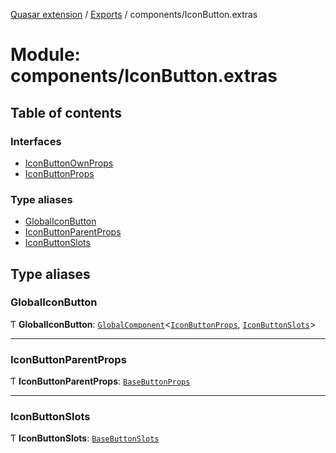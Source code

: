 [Quasar extension](../index.md) / [Exports](../modules.md) / components/IconButton.extras

# Module: components/IconButton.extras

## Table of contents

### Interfaces

- [IconButtonOwnProps](../interfaces/components_IconButton_extras.IconButtonOwnProps.md)
- [IconButtonProps](../interfaces/components_IconButton_extras.IconButtonProps.md)

### Type aliases

- [GlobalIconButton](components_IconButton_extras.md#globaliconbutton)
- [IconButtonParentProps](components_IconButton_extras.md#iconbuttonparentprops)
- [IconButtonSlots](components_IconButton_extras.md#iconbuttonslots)

## Type aliases

### GlobalIconButton

Ƭ **GlobalIconButton**: [`GlobalComponent`](../interfaces/components_api_core.GlobalComponent.md)<[`IconButtonProps`](../interfaces/components_IconButton_extras.IconButtonProps.md), [`IconButtonSlots`](components_IconButton_extras.md#iconbuttonslots)\>

___

### IconButtonParentProps

Ƭ **IconButtonParentProps**: [`BaseButtonProps`](../interfaces/components_BaseButton_extras.BaseButtonProps.md)

___

### IconButtonSlots

Ƭ **IconButtonSlots**: [`BaseButtonSlots`](components_BaseButton_extras.md#basebuttonslots)
